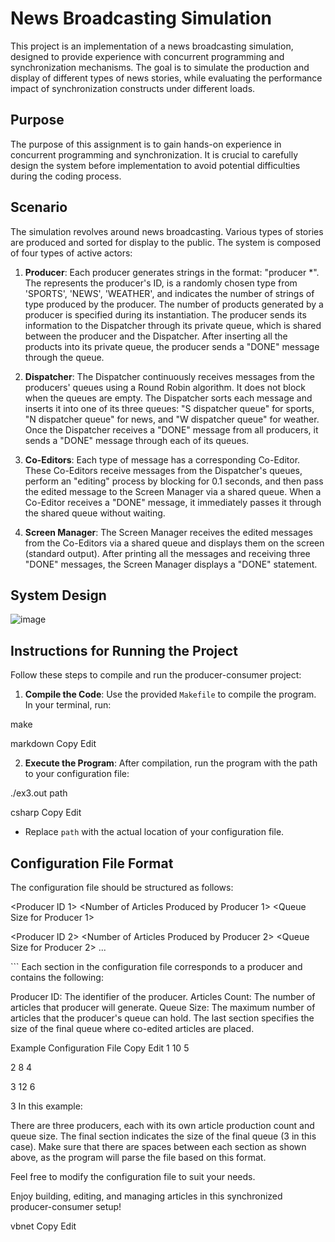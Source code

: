 # News Broadcasting Simulation

This project is an implementation of a news broadcasting simulation, designed to provide experience with concurrent programming and synchronization mechanisms. The goal is to simulate the production and display of different types of news stories, while evaluating the performance impact of synchronization constructs under different loads.

## Purpose

The purpose of this assignment is to gain hands-on experience in concurrent programming and synchronization. It is crucial to carefully design the system before implementation to avoid potential difficulties during the coding process.

## Scenario

The simulation revolves around news broadcasting. Various types of stories are produced and sorted for display to the public. The system is composed of four types of active actors:

1. **Producer**: Each producer generates strings in the format: "producer *". The represents the producer's ID, is a randomly chosen type from 'SPORTS', 'NEWS', 'WEATHER', and indicates the number of strings of type produced by the producer. The number of products generated by a producer is specified during its instantiation. The producer sends its information to the Dispatcher through its private queue, which is shared between the producer and the Dispatcher. After inserting all the products into its private queue, the producer sends a "DONE" message through the queue.

2. **Dispatcher**: The Dispatcher continuously receives messages from the producers' queues using a Round Robin algorithm. It does not block when the queues are empty. The Dispatcher sorts each message and inserts it into one of its three queues: "S dispatcher queue" for sports, "N dispatcher queue" for news, and "W dispatcher queue" for weather. Once the Dispatcher receives a "DONE" message from all producers, it sends a "DONE" message through each of its queues.

3. **Co-Editors**: Each type of message has a corresponding Co-Editor. These Co-Editors receive messages from the Dispatcher's queues, perform an "editing" process by blocking for 0.1 seconds, and then pass the edited message to the Screen Manager via a shared queue. When a Co-Editor receives a "DONE" message, it immediately passes it through the shared queue without waiting.

4. **Screen Manager**: The Screen Manager receives the edited messages from the Co-Editors via a shared queue and displays them on the screen (standard output). After printing all the messages and receiving three "DONE" messages, the Screen Manager displays a "DONE" statement.

## System Design

![image](https://github.com/roini7/Producer-Consumer/assets/60584742/3b7d4e50-5d76-44e7-8d9f-f2715891339e)


## Instructions for Running the Project

Follow these steps to compile and run the producer-consumer project:

1. **Compile the Code**: Use the provided `Makefile` to compile the program. In your terminal, run:

make

markdown
Copy
Edit

2. **Execute the Program**: After compilation, run the program with the path to your configuration file:

./ex3.out path

csharp
Copy
Edit

- Replace `path` with the actual location of your configuration file.

## Configuration File Format

The configuration file should be structured as follows:

<Producer ID 1> <Number of Articles Produced by Producer 1> <Queue Size for Producer 1>

<Producer ID 2> <Number of Articles Produced by Producer 2> <Queue Size for Producer 2> ...

<Final Queue Size> ```
Each section in the configuration file corresponds to a producer and contains the following:

Producer ID: The identifier of the producer.
Articles Count: The number of articles that producer will generate.
Queue Size: The maximum number of articles that the producer's queue can hold.
The last section specifies the size of the final queue where co-edited articles are placed.

Example Configuration File
Copy
Edit
1
10
5

2
8
4

3
12
6

3
In this example:

There are three producers, each with its own article production count and queue size.
The final section indicates the size of the final queue (3 in this case).
Make sure that there are spaces between each section as shown above, as the program will parse the file based on this format.

Feel free to modify the configuration file to suit your needs.

Enjoy building, editing, and managing articles in this synchronized producer-consumer setup!

vbnet
Copy
Edit
